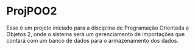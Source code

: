 # ProjPOO2
Esse é um projeto iniciado para a disciplina de Programação Orientada a Objetos 2, onde o sistema será um gerenciamento de importações que contará com um banco de dados para o armazenamento dos dados.
